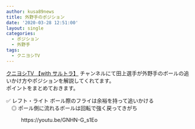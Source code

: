 ```yaml
---
author: kusa89news
title: 外野手のポジション
date: '2020-03-28 12:51:00'
layout: single
categories:
  - ポジション
  - 外野手
tags:
  - クニヨシTV
---
```


[クニヨシTV 【with サルトラ】](https://www.youtube.com/channel/UCN7zL9IXNqxZDMIjlih1_Mw) チャンネルにて田上選手が外野手のボールの追いかけ方やポジションを解説してくれてます。  
ポイントをまとめておきます。

✅ レフト・ライト ボール際のフライは余裕を持って追いかける  
　◎ ポール側に流れるボールは回転で強く戻ってきがち

<figure class="wp-block-embed-youtube wp-block-embed is-type-video is-provider-youtube wp-embed-aspect-16-9 wp-has-aspect-ratio">

<div class="wp-block-embed__wrapper">https://youtu.be/GNHN-G_s1Eo</div>

</figure>